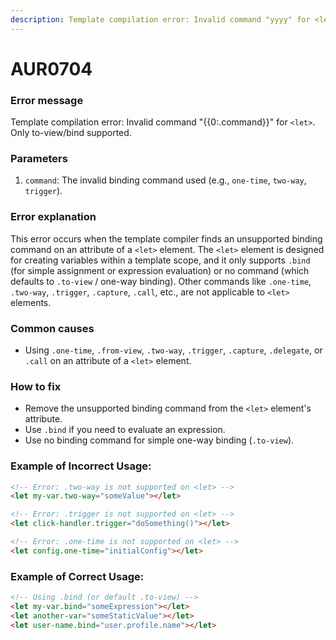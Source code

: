 ```yaml
---
description: Template compilation error: Invalid command "yyyy" for <let>. Only to-view/bind supported.
---
```


# AUR0704

### **Error message**

Template compilation error: Invalid command "{{0:.command}}" for `<let>`. Only to-view/bind supported.

### **Parameters**

1.  `command`: The invalid binding command used (e.g., `one-time`, `two-way`, `trigger`).

### Error explanation

This error occurs when the template compiler finds an unsupported binding command on an attribute of a `<let>` element. The `<let>` element is designed for creating variables within a template scope, and it only supports `.bind` (for simple assignment or expression evaluation) or no command (which defaults to `.to-view` / one-way binding). Other commands like `.one-time`, `.two-way`, `.trigger`, `.capture`, `.call`, etc., are not applicable to `<let>` elements.

### Common causes

- Using `.one-time`, `.from-view`, `.two-way`, `.trigger`, `.capture`, `.delegate`, or `.call` on an attribute of a `<let>` element.

### How to fix

- Remove the unsupported binding command from the `<let>` element's attribute.
- Use `.bind` if you need to evaluate an expression.
- Use no binding command for simple one-way binding (`.to-view`).

### Example of Incorrect Usage:

```html
<!-- Error: .two-way is not supported on <let> -->
<let my-var.two-way="someValue"></let>

<!-- Error: .trigger is not supported on <let> -->
<let click-handler.trigger="doSomething()"></let>

<!-- Error: .one-time is not supported on <let> -->
<let config.one-time="initialConfig"></let>
```

### Example of Correct Usage:

```html
<!-- Using .bind (or default .to-view) -->
<let my-var.bind="someExpression"></let>
<let another-var="someStaticValue"></let>
<let user-name.bind="user.profile.name"></let>
```
